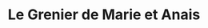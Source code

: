 ---
title: "Le Grenier de Marie et Anais"
url: /olivet/le-grenier-de-marie-et-anais/
shop: charcuterie
---